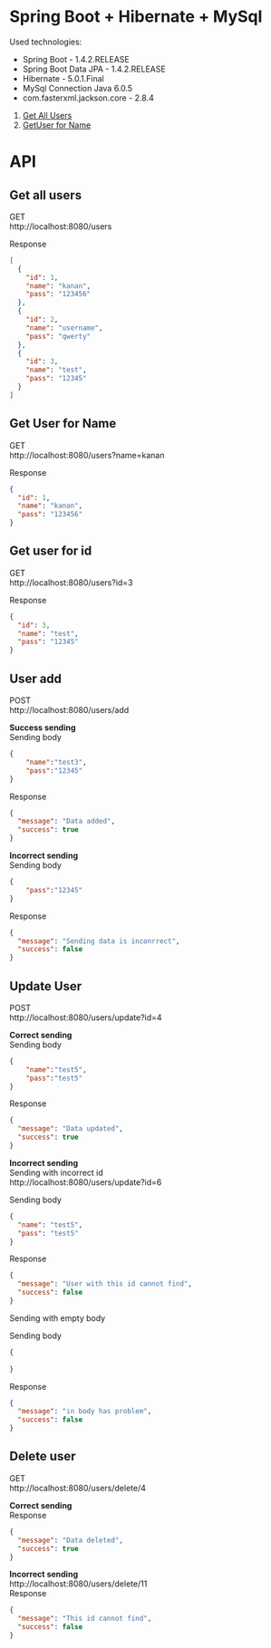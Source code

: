 # Spring Boot + Hibernate + MySql


Used technologies:

* Spring Boot - 1.4.2.RELEASE
* Spring Boot Data JPA - 1.4.2.RELEASE
* Hibernate - 5.0.1.Final
* MySql Connection Java 6.0.5
* com.fasterxml.jackson.core - 2.8.4


1. [Get All Users](#get-all-users)
2. [GetUser for Name](#get-user-for-name)

# API
## Get all users

GET<br>
http://localhost:8080/users

Response<br>
```json
[
  {
    "id": 1,
    "name": "kanan",
    "pass": "123456"
  },
  {
    "id": 2,
    "name": "username",
    "pass": "qwerty"
  },
  {
    "id": 3,
    "name": "test",
    "pass": "12345"
  }
]
```

## Get User for Name

GET<br>
http://localhost:8080/users?name=kanan

Response<br>
```json
{
  "id": 1,
  "name": "kanan",
  "pass": "123456"
}
```

## Get user for id

GET<br>
http://localhost:8080/users?id=3

Response<br>
```json
{
  "id": 3,
  "name": "test",
  "pass": "12345"
}
```

## User add

POST<br>
http://localhost:8080/users/add

**Success sending**<br>
Sending body<br>
```json
{
	"name":"test3",
	"pass":"12345"
}
```

Response<br>
```json
{
  "message": "Data added",
  "success": true
}
```

**Incorrect sending**<br>
Sending body<br>
```json
{
	"pass":"12345"
}
```

Response<br>
```json
{
  "message": "Sending data is inconrrect",
  "success": false
}
```

## Update User

POST<br>
http://localhost:8080/users/update?id=4

**Correct sending**<br>
Sending body<br>
```json
{
	"name":"test5",
	"pass":"test5"
}
```

Response<br>
```json
{
  "message": "Data updated",
  "success": true
}
```

**Incorrect sending**<br>
Sending with incorrect id<br>
http://localhost:8080/users/update?id=6

Sending body<br>
```json
{
  "name": "test5",
  "pass": "test5"
}
```

Response<br>
```json
{
  "message": "User with this id cannot find",
  "success": false
}
```

Sending with empty body<br>

Sending body<br>
```json
{
  
}
```

Response<br>
```json
{
  "message": "in body has problem",
  "success": false
}
```

## Delete user

GET<br>
http://localhost:8080/users/delete/4

**Correct sending**<br>
Response<br>
```json
{
  "message": "Data deleted",
  "success": true
}
```

**Incorrect sending**<br>
http://localhost:8080/users/delete/11<br>
Response<br>
```json
{
  "message": "This id cannot find",
  "success": false
}
```
